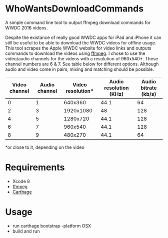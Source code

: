 # WhoWantsDownloadCommands
A simple command line tool to output ffmpeg download commands for WWDC 2016 videos.

Despite the existance of really good WWDC apps for iPad and iPhone it can still be useful to be able to download the WWDC videos for offline usage. This tool scrapes the Apple WWDC website for video links and outputs commands to download the videos using [ffmpeg](http://ffmpeg.org/). I chose to use the video/audio channels for the videos with a resolution of 960x540\*. These channel numbers are 6 & 7. See table below for different options. Although audio and video come in pairs, mixing and matching should be possible.

Video channel|Audio channel|Video resolution*|Audio resolution (KHz)|Audio bitrate (kb/s)
---|---|---|---|---
0|1|640x360|44.1|64
2|3|1920x1080|48|128
4|5|1280x720|44.1|128
6|7|960x540|44.1|128
8|9|480x270|44.1|64

 \*or close to it, depending on the video
 
# Requirements
* Xcode 8
* [ffmpeg](http://ffmpeg.org/)
* [Carthage](https://github.com/Carthage/Carthage/)

# Usage
* run carthage bootstrap -platform OSX
* build and run
